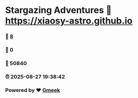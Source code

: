 # Stargazing Adventures :link: https://xiaosy-astro.github.io 
### :page_facing_up: [8](https://xiaosy-astro.github.io/tag.html) 
### :speech_balloon: 0 
### :hibiscus: 50840 
### :alarm_clock: 2025-08-27 19:38:42 
### Powered by :heart: [Gmeek](https://github.com/Meekdai/Gmeek)
